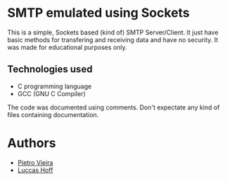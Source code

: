 # SMTP emulated using Sockets
This is a simple, Sockets based (kind of) SMTP Server/Client. It just have basic methods for transfering and receiving data and have no security. It was made for educational purposes only.

## Technologies used
- C programming language
- GCC (GNU C Compiler)

The code was documented using comments. Don't expectate any kind of files containing documentation.

# Authors
- [Pietro Vieira](https://github.com/marechal-dev)
- [Luccas Hoff](#)

